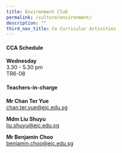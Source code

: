 ```yaml
---
title: Environment Club
permalink: /culture/environment/
description: ""
third_nav_title: Co Curricular Activities
---
```

#### **CCA Schedule**

**Wednesday**  
3.30 - 5.30 pm  
TR6-08

#### **Teachers-in-charge**

**Mr Chan Ter Yue**  
[chan.ter.yue@ejc.edu.sg](mailto:chan.ter.yue@ejc.edu.sg)

**Mdm Liu Shuyu**  
[liu.shuyu@ejc.edu.sg](mailto:liu.shuyu@ejc.edu.sg)

**Mr Benjamin Choo**  
[benjamin.choo@ejc.edu.sg](mailto:benjamin.choo@ejc.edu.sg)